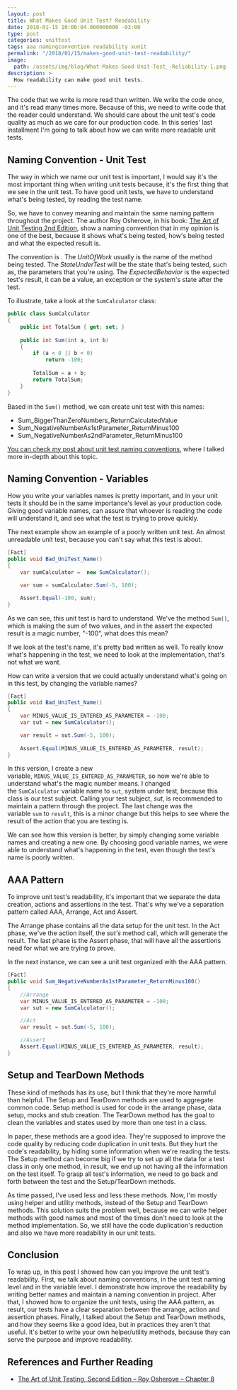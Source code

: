 ```yaml
---
layout: post
title: What Makes Good Unit Test? Readability
date: 2018-01-15 10:00:04.000000000 -03:00
type: post
categories: unittest
tags: aaa namingconvention readability xunit
permalink: "/2018/01/15/makes-good-unit-test-readability/"
image: 
  path: /assets/img/blog/What-Makes-Good-Unit-Test_-Reliability-1.png
description: >
  How readability can make good unit tests.
---
```

The code that we write is more read than written. We write the code once, and it's read many times more. Because of this, we need to write code that the reader could understand. We should care about the unit test's code quality as much as we care for our production code.&nbsp;In this series' last installment I'm going to talk about how we can write more readable unit tests.

## **Naming Convention - Unit Test**

The way in which we name our unit test is important, I would say it's the most important thing when writing unit tests because, it's the first thing that we see in the unit test. To have good unit tests, we have to understand what's being tested, by reading the test name.

So, we have to convey meaning and maintain the same naming pattern throughout the project. The author Roy Osherove, in his book:&nbsp;[The Art of Unit Testing 2nd Edition](https://www.manning.com/books/the-art-of-unit-testing-second-edition), show a naming convention that in my opinion is one of the best, because it shows what's being tested, how's being tested and what the expected result is.&nbsp;

The convention is&nbsp;. The&nbsp;_UnitOfWork_ usually is the name of the method being tested. The&nbsp;_StateUnderTest_ will be the state that's being tested, such as, the parameters that you're using. The&nbsp;_ExpectedBehavior_ is the expected test's result, it can be a value, an exception or the system's state after the test.

To illustrate, take a look at the&nbsp;`SumCalculator` class:

~~~csharp
public class SumCalculator
{
    public int TotalSum { get; set; }
    
    public int Sum(int a, int b)
    {
        if (a < 0 || b < 0)
            return -100;
            
        TotalSum = a + b;
        return TotalSum;
    }
}
~~~

Based in the&nbsp;`Sum()`&nbsp;method, we can create unit test with this names:&nbsp;

- Sum\_BiggerThanZeroNumbers\_ReturnCalculatedValue
- Sum\_NegativeNumberAs1stParameter\_ReturnMinus100
- Sum\_NegativeNumberAs2ndParameter\_ReturnMinus100

[You can check my post about unit test naming conventions](https://www.matheus.ro/2017/09/24/unit-test-naming-convention/), where I talked more in-depth about this topic.

## **Naming Convention - Variables**

How you write your variables names is pretty important, and in your unit tests it should be in the same importance's level as your production code. Giving good variable names, can assure that whoever is reading the code will understand it, and see what the test is trying to prove quickly.

The next example show an example of a poorly written unit test. An almost unreadable unit test, because you can't say what this test is about.

~~~csharp
[Fact]
public void Bad_UniTest_Name()
{
    var sumCalculator =  new SumCalculator();

    var sum = sumCalculator.Sum(-5, 100);

    Assert.Equal(-100, sum);
}
~~~

As we can see, this unit test is hard to understand. We've the method&nbsp;`Sum()`, which is making the sum of two values, and in the assert the expected result is a magic number, "-100", what does this mean?

If we look at the test's name, it's pretty bad written as well. To really know what's happening in the test, we need&nbsp;to look at the implementation, that's not what we want.

How can write a version that we could actually understand what's going on in this test, by changing the variable names?

~~~csharp
[Fact]
public void Bad_UniTest_Name()
{
    var MINUS_VALUE_IS_ENTERED_AS_PARAMETER = -100;
    var sut = new SumCalculator();

    var result = sut.Sum(-5, 100);
            
    Assert.Equal(MINUS_VALUE_IS_ENTERED_AS_PARAMETER, result);
}
~~~

In this version, I create a new variable,&nbsp;`MINUS_VALUE_IS_ENTERED_AS_PARAMETER`, so now we're able to understand what's the magic number means. I changed the&nbsp;`SumCalculator`&nbsp;variable name to&nbsp;`sut`, system under test, because this class is our test subject. Calling your test subject, _sut_, is recommended to maintain a pattern through the project. The last change was the variable&nbsp;`sum`&nbsp;to&nbsp;`result`, this is a minor change but this helps to see where the result of the action that you are testing is.

We can see how this version is better, by simply changing some variable names and creating a new one. By choosing good variable names, we were able to understand what's happening in the test, even though the test's name is poorly written.&nbsp;

## **AAA Pattern**

To improve unit test's readability, it's important that we separate the data creation, actions and assertions in the test. That's why we've a separation pattern called AAA, Arrange, Act and Assert.

The Arrange phase contains all the data setup for the unit test. In the Act phase, we've the action itself, the _sut's_ method call, which will generate the result. The last phase is the Assert phase, that will have all the assertions need for what we are trying to prove.

In the next instance, we can see a unit test organized with the AAA pattern.

~~~csharp
[Fact]
public void Sum_NegativeNumberAs1stParameter_ReturnMinus100()
{
    //Arrange
    var MINUS_VALUE_IS_ENTERED_AS_PARAMETER = -100;
    var sut = new SumCalculator();

    //Act
    var result = sut.Sum(-5, 100);

    //Assert
    Assert.Equal(MINUS_VALUE_IS_ENTERED_AS_PARAMETER, result);
}
~~~

## **Setup and TearDown Methods**

These kind of methods has its use, but I think that they're more harmful than helpful. The Setup and TearDown methods are used to aggregate common code. Setup method is used for code in the arrange phase, data setup, mocks and stub creation. The TearDown method has the goal to clean the variables and states used by more than one test in a class.

In paper, these methods are a good idea. They're supposed to improve the code quality by reducing code duplication in unit tests. But they hurt the code's readability, by hiding some information when we're reading the tests. The Setup method can become big if we try to set up all the data for a test class in only one method, in result, we end up not having all the information on the test itself. To grasp all test's information, we need to go back and forth between the test and the Setup/TearDown methods.

As time passed, I've used less and less these methods. Now, I'm mostly using helper and utility methods, instead of the Setup and TearDown methods. This solution suits the problem well, because we can write helper methods with good names and most of the times don't need to look at the method implementation. So, we still have the code duplication's reduction and also we have&nbsp;more readability in our unit tests.

## **Conclusion**

To wrap up, in this post I showed how can you improve the unit test's readability. First, we talk about naming conventions, in the unit test naming level and in the variable level. I demonstrate how&nbsp;improve the readability by writing better names and maintain a naming convention in project. After that, I showed how to organize the unit tests, using the AAA pattern, as result, our tests have a clear separation between the arrange, action and assertion phases. Finally, I talked about the Setup and TearDown methods, and how they seems like a good idea, but in practices they aren't that useful. It's better to write your own helper/utility methods, because they can serve the purpose and improve readability.

## **References and Further Reading**

- [The Art of Unit Testing, Second Edition – Roy Osherove – Chapter 8](https://www.manning.com/books/the-art-of-unit-testing-second-edition)
